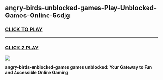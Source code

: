 
## angry-birds-unblocked-games-Play-Unblocked-Games-Online-5sdjg
<h3>
<a href="https://premium76.site?title=angry-birds-unblocked-games&ref=25A">CLICK TO PLAY</a></h3>
<hr>

<h3>
<a href="https://premium76.site?title=angry-birds-unblocked-games&ref=25A">CLICK 2 PLAY</a>
  
</h3>

<a href="https://premium76.site?title=angry-birds-unblocked-games&ref=25A"><img src="https://clearcache.store/games.png"></a>


**angry-birds-unblocked-games games unblocked: Your Gateway to Fun and Accessible Online Gaming**
